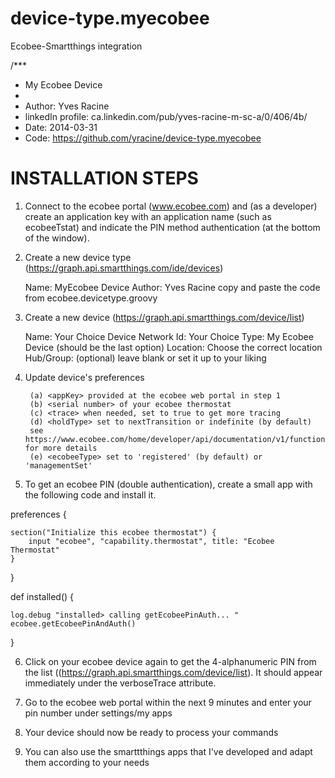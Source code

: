 device-type.myecobee
====================

Ecobee-Smartthings integration

/***
 *  My Ecobee Device
 *
 *  Author: Yves Racine
 *  linkedIn profile: ca.linkedin.com/pub/yves-racine-m-sc-a/0/406/4b/
 *  Date: 2014-03-31
 *  Code: https://github.com/yracine/device-type.myecobee
 
INSTALLATION STEPS
==================
 
1) Connect to the ecobee portal (www.ecobee.com) and (as a developer) create an application key with an application name (such as    ecobeeTstat) and indicate the PIN method authentication (at the bottom of the window).

2) Create a new device type (https://graph.api.smartthings.com/ide/devices)

      Name: MyEcobee Device
      Author: Yves Racine
      copy and paste the code from ecobee.devicetype.groovy
3) Create a new device (https://graph.api.smartthings.com/device/list)

      Name: Your Choice
      Device Network Id: Your Choice
      Type: My Ecobee Device (should be the last option)
      Location: Choose the correct location
      Hub/Group: (optional) leave blank or set it up to your liking
 
4) Update device's preferences


        (a) <appKey> provided at the ecobee web portal in step 1
        (b) <serial number> of your ecobee thermostat
        (c) <trace> when needed, set to true to get more tracing
        (d) <holdType> set to nextTransition or indefinite (by default) 
        see https://www.ecobee.com/home/developer/api/documentation/v1/functions/SetHold.shtml for more details 
        (e) <ecobeeType> set to 'registered' (by default) or 'managementSet'

5) To get an ecobee PIN (double authentication), create a small app with the following code and install it.

preferences {
    
	section("Initialize this ecobee thermostat") {
		input "ecobee", "capability.thermostat", title: "Ecobee Thermostat"
	}
            
}



def installed() {
   
    log.debug "installed> calling getEcobeePinAuth... "
    ecobee.getEcobeePinAndAuth()
    
}

6) Click on your ecobee device again to get the 4-alphanumeric PIN  from the list ((https://graph.api.smartthings.com/device/list). It should appear immediately under the verboseTrace attribute.


7) Go to the ecobee web portal within the next 9 minutes and enter your pin number under settings/my apps

 
8) Your device should now be ready to process your commands

9) You can also use the smarttthings apps that I've developed and adapt them according to your needs
